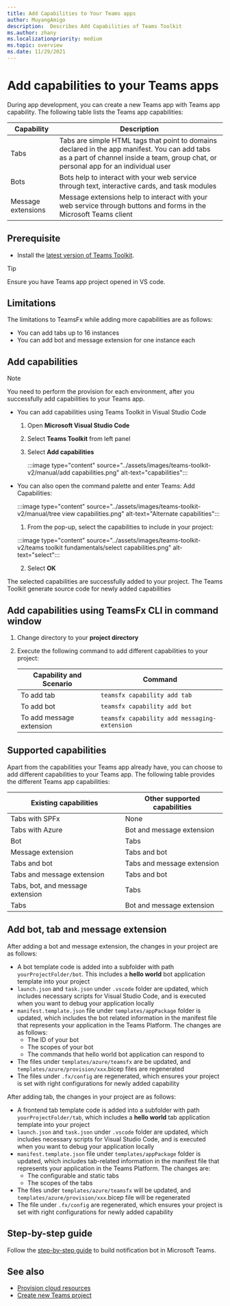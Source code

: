 ```yaml
---
title: Add Capabilities to Your Teams apps
author: MuyangAmigo
description:  Describes Add Capabilities of Teams Toolkit
ms.author: zhany
ms.localizationpriority: medium
ms.topic: overview
ms.date: 11/29/2021
---
```


# Add capabilities to your Teams apps

During app development, you can create a new Teams app with Teams app capability. The following table lists the Teams app capabilities:

|**Capability**|**Description**|
|--------|-------------|
| Tabs |  Tabs are simple HTML tags that point to domains declared in the app manifest. You can add tabs as a part of channel inside a team, group chat, or personal app for an individual user|
| Bots |  Bots help to interact with your web service through text, interactive cards, and task modules|
| Message extensions | Message extensions help to interact with your web service through buttons and forms in the Microsoft Teams client|

## Prerequisite

* Install the [latest version of Teams Toolkit](https://marketplace.visualstudio.com/items?itemName=TeamsDevApp.ms-teams-vscode-extension).

> [!TIP]
> Ensure you have Teams app project opened in VS code.

## Limitations

The limitations to TeamsFx while adding more capabilities are as follows:

* You can add tabs up to 16 instances
* You can add bot and message extension for one instance each

## Add capabilities

> [!Note]
> You need to perform the provision for each environment, after you successfully add capabilities to your Teams app.
* You can add capabilities using Teams Toolkit in Visual Studio Code
    1. Open **Microsoft Visual Studio Code**
    1. Select **Teams Toolkit** from left panel
    1. Select **Add capabilities**

        :::image type="content" source="../assets/images/teams-toolkit-v2/manual/add capabilities.png" alt-text="capabilities":::

*   You can also open the command palette and enter Teams: Add Capabilities:

    :::image type="content" source="../assets/images/teams-toolkit-v2/manual/tree view capabilities.png" alt-text="Alternate capabilities":::


    1. From the pop-up, select the capabilities to include in your project:

    :::image type="content" source="../assets/images/teams-toolkit-v2/teams toolkit fundamentals/select capabilities.png" alt-text="select":::

    2. Select **OK**

The selected capabilities are successfully added to your project. The Teams Toolkit generate source code for newly added capabilities

## Add capabilities using TeamsFx CLI in command window

1. Change directory to your **project directory**
1. Execute the following command to add different capabilities to your project:

   |Capability and Scenario| Command|
   |-----------------------|----------|
   |To add tab|`teamsfx capability add tab`|
   |To add bot|`teamsfx capability add bot`|
   |To add message extension|`teamsfx capability add messaging-extension`|

## Supported capabilities

Apart from the capabilities your Teams app already have, you can choose to add different capabilities to your Teams app. The following table provides the different Teams app capabilities:

|Existing capabilities|Other supported capabilities|
|--------------------|--------------------|
|Tabs with SPFx|None|
|Tabs with Azure|Bot and message extension|
|Bot|Tabs|
|Message extension|Tabs and bot|
|Tabs and bot|Tabs and message extension|
|Tabs and message extension|Tabs and bot|
|Tabs, bot, and message extension|Tabs|
|Tabs |Bot and message extension|

## Add bot, tab and message extension

After adding a bot and message extension, the changes in your project are as follows:

* A bot template code is added into a subfolder with path `yourProjectFolder/bot`. This includes a **hello world** bot application template into your project
* `launch.json` and `task.json` under `.vscode` folder are updated, which includes necessary scripts for Visual Studio Code, and is executed when you want to debug your application locally
* `manifest.template.json` file under `templates/appPackage` folder is updated, which includes the bot related information in the manifest file that represents your application in the Teams Platform. The changes are as follows:
  * The ID of your bot
  * The scopes of your bot
  * The commands that hello world bot application can respond to
* The files under `templates/azure/teamsfx` are be updated, and `templates/azure/provision/xxx`.bicep files are regenerated
* The files under `.fx/config` are regenerated, which ensures your project is set with right configurations for newly added capability

After adding tab, the changes in your project are as follows:

* A frontend tab template code is added into a subfolder with path `yourProjectFolder/tab`, which includes a **hello world** tab application template into your project
* `launch.json` and `task.json` under `.vscode` folder are updated, which includes necessary scripts for Visual Studio Code, and is executed when you want to debug your application locally
* `manifest.template.json` file under `templates/appPackage` folder is updated, which includes tab-related information in the manifest file that represents your application in the Teams Platform. The changes are:
  * The configurable and static tabs
  * The scopes of the tabs
* The files under `templates/azure/teamsfx` will be updated, and `templates/azure/provision/xxx`.bicep file will be regenerated
* The file under `.fx/config` are regenerated, which ensures your project is set with right configurations for newly added capability


## Step-by-step guide

Follow the [step-by-step guide](../sbs-gs-notificationbot.yml) to build notification bot in Microsoft Teams.

## See also

* [Provision cloud resources](provision.md)
* [Create new Teams project](create-new-project.md)
